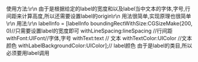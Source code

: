 使用方法:\r\n
由于是根据给定的label的宽度和以及label当中文本的字体,字号,行间距来计算高度,所以还需要设置label的origin\r\n
用法很简单,实现原理也很简单\r\n
用法:\r\n
labelInfo = [labelInfo boundingRectWithSize:CGSizeMake(200, 0)//只需要设置label的宽度即可 
                            withLineSpacing:lineSpacing //行间距
                                   withFont:UIFont//字体,字号 
                                   withText:text // 文本
                              withTextColor:UIColor //文本颜色
                   withLabelBackgroundColor:UIColor];// label颜色
由于是label的类目,所以必须要用label调用
